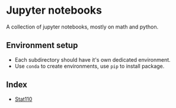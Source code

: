 # Jupyter notebooks

A collection of jupyter notebooks, mostly on math and python.

## Environment setup

- Each subdirectory should have it's own dedicated environment.
- Use `conda` to create environments, use `pip` to install package.

## Index

- [Stat110](./stat110/README.md)
